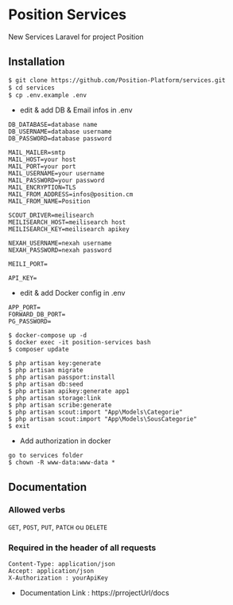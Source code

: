 # Position Services

New Services Laravel for project Position

## Installation

```sh
$ git clone https://github.com/Position-Platform/services.git
$ cd services
$ cp .env.example .env
```

-   edit & add DB & Email infos in .env

```
DB_DATABASE=database name
DB_USERNAME=database username
DB_PASSWORD=database password

MAIL_MAILER=smtp
MAIL_HOST=your host
MAIL_PORT=your port
MAIL_USERNAME=your username
MAIL_PASSWORD=your password
MAIL_ENCRYPTION=TLS
MAIL_FROM_ADDRESS=infos@position.cm
MAIL_FROM_NAME=Position

SCOUT_DRIVER=meilisearch
MEILISEARCH_HOST=meilisearch host
MEILISEARCH_KEY=meilisearch apikey

NEXAH_USERNAME=nexah username
NEXAH_PASSWORD=nexah password

MEILI_PORT=

API_KEY=
```

-   edit & add Docker config in .env

```
APP_PORT=
FORWARD_DB_PORT=
PG_PASSWORD=
```

```
$ docker-compose up -d
$ docker exec -it position-services bash
$ composer update
```

```
$ php artisan key:generate
$ php artisan migrate
$ php artisan passport:install
$ php artisan db:seed
$ php artisan apikey:generate app1
$ php artisan storage:link
$ php artisan scribe:generate
$ php artisan scout:import "App\Models\Categorie"
$ php artisan scout:import "App\Models\SousCategorie"
$ exit
```

-   Add authorization in docker

```
go to services folder
$ chown -R www-data:www-data *
```

## Documentation

### Allowed verbs

`GET`, `POST`, `PUT`, `PATCH` ou `DELETE`

### Required in the header of all requests

```
Content-Type: application/json
Accept: application/json
X-Authorization : yourApiKey
```

-   Documentation Link : https://prrojectUrl/docs
